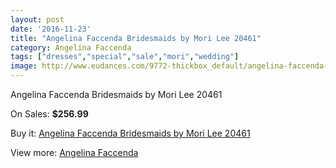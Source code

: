 ```yaml
---
layout: post
date: '2016-11-23'
title: "Angelina Faccenda Bridesmaids by Mori Lee 20461"
category: Angelina Faccenda
tags: ["dresses","special","sale","mori","wedding"]
image: http://www.eudances.com/9772-thickbox_default/angelina-faccenda-bridesmaids-by-mori-lee-20461.jpg
---
```

Angelina Faccenda Bridesmaids by Mori Lee 20461

On Sales: **$256.99**
<a href="https://www.eudances.com/en/angelina-faccenda/3209-angelina-faccenda-bridesmaids-by-mori-lee-20461.html"><amp-img layout="responsive" width="600" height="600" src="//www.eudances.com/9772-thickbox_default/angelina-faccenda-bridesmaids-by-mori-lee-20461.jpg" alt="Angelina Faccenda Bridesmaids by Mori Lee 20461 0" /></a>
<a href="https://www.eudances.com/en/angelina-faccenda/3209-angelina-faccenda-bridesmaids-by-mori-lee-20461.html"><amp-img layout="responsive" width="600" height="600" src="//www.eudances.com/9776-thickbox_default/angelina-faccenda-bridesmaids-by-mori-lee-20461.jpg" alt="Angelina Faccenda Bridesmaids by Mori Lee 20461 1" /></a>
<a href="https://www.eudances.com/en/angelina-faccenda/3209-angelina-faccenda-bridesmaids-by-mori-lee-20461.html"><amp-img layout="responsive" width="600" height="600" src="//www.eudances.com/9775-thickbox_default/angelina-faccenda-bridesmaids-by-mori-lee-20461.jpg" alt="Angelina Faccenda Bridesmaids by Mori Lee 20461 2" /></a>
<a href="https://www.eudances.com/en/angelina-faccenda/3209-angelina-faccenda-bridesmaids-by-mori-lee-20461.html"><amp-img layout="responsive" width="600" height="600" src="//www.eudances.com/9774-thickbox_default/angelina-faccenda-bridesmaids-by-mori-lee-20461.jpg" alt="Angelina Faccenda Bridesmaids by Mori Lee 20461 3" /></a>
<a href="https://www.eudances.com/en/angelina-faccenda/3209-angelina-faccenda-bridesmaids-by-mori-lee-20461.html"><amp-img layout="responsive" width="600" height="600" src="//www.eudances.com/9773-thickbox_default/angelina-faccenda-bridesmaids-by-mori-lee-20461.jpg" alt="Angelina Faccenda Bridesmaids by Mori Lee 20461 4" /></a>

Buy it: [Angelina Faccenda Bridesmaids by Mori Lee 20461](https://www.eudances.com/en/angelina-faccenda/3209-angelina-faccenda-bridesmaids-by-mori-lee-20461.html "Angelina Faccenda Bridesmaids by Mori Lee 20461")

View more: [Angelina Faccenda](https://www.eudances.com/en/55-angelina-faccenda "Angelina Faccenda")